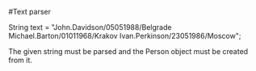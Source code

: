 #Text parser

String text = "John.Davidson/05051988/Belgrade Michael.Barton/01011968/Krakov Ivan.Perkinson/23051986/Moscow";

The given string must be parsed and the Person object must be created from it.
